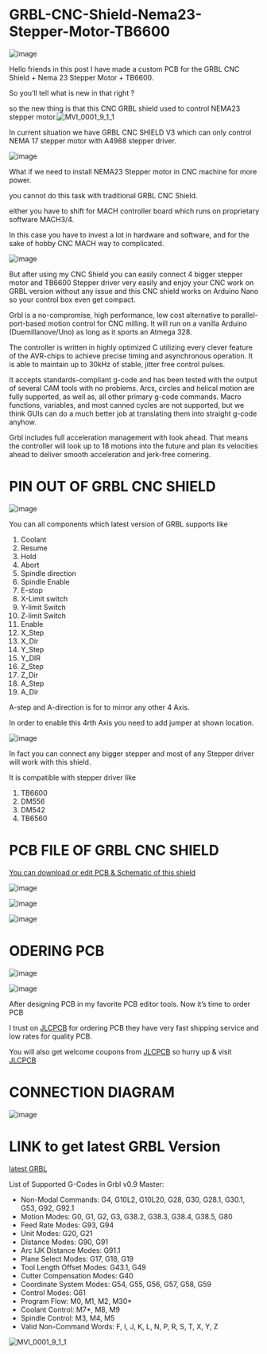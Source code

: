 # GRBL-CNC-Shield-Nema23-Stepper-Motor-TB6600

![image](https://user-images.githubusercontent.com/19898602/185733018-77ae5aa4-1d6d-46ad-ba2c-e7096647ec2c.png)

Hello friends in this post I have made a custom PCB for the GRBL CNC Shield + Nema 23 Stepper Motor + TB6600.

So you’ll tell what is new in that right ? 

so the new thing is that this CNC GRBL shield used to control NEMA23 stepper motor.![MVI_0001_9_1_1](https://user-images.githubusercontent.com/19898602/185733389-2337b1f0-a99f-4d7e-8605-f2c0dad0b3ac.gif)


In current situation we have GRBL CNC SHIELD V3 which can only control NEMA 17 stepper motor with A4988 stepper driver.

![image](https://user-images.githubusercontent.com/19898602/185733031-adce2c58-0212-48bf-91b8-d2c8731a8098.png)


What if we need to install NEMA23 Stepper motor in CNC machine for more power.

you cannot do this task with traditional GRBL CNC Shield. 

either you have to shift for MACH controller board which runs on proprietary software MACH3/4.

In this case you have to invest a lot in hardware and software, and for the sake of hobby CNC MACH way to complicated.

![image](https://user-images.githubusercontent.com/19898602/185733041-329d8516-846b-40e3-a2a0-2732b89fbfee.png)


But after using my CNC Shield you can easily connect 4 bigger stepper motor and TB6600 Stepper driver very easily and enjoy your CNC work on GRBL version without any issue and this CNC shield works on Arduino Nano so your control box even get compact.

Grbl is a no-compromise, high performance, low cost alternative to parallel-port-based motion control for CNC milling. It will run on a vanilla Arduino (Duemillanove/Uno) as long as it sports an Atmega 328.

The controller is written in highly optimized C utilizing every clever feature of the AVR-chips to achieve precise timing and asynchronous operation. It is able to maintain up to 30kHz of stable, jitter free control pulses.

It accepts standards-compliant g-code and has been tested with the output of several CAM tools with no problems. Arcs, circles and helical motion are fully supported, as well as, all other primary g-code commands. Macro functions, variables, and most canned cycles are not supported, but we think GUIs can do a much better job at translating them into straight g-code anyhow.

Grbl includes full acceleration management with look ahead. That means the controller will look up to 18 motions into the future and plan its velocities ahead to deliver smooth acceleration and jerk-free cornering.

# PIN OUT OF GRBL CNC SHIELD

![image](https://user-images.githubusercontent.com/19898602/185733053-a90c3646-8feb-4873-93d3-88efe64aac9c.png)


You can all components which latest version of GRBL supports like

1. Coolant
2. Resume
3. Hold
4. Abort
5. Spindle direction
6. Spindle Enable
7. E-stop
8. X-Limit switch
9. Y-limit Switch
10. Z-limit Switch
11. Enable
12. X_Step
13. X_Dir
14. Y_Step
15. Y_DIR
16. Z_Step
17. Z_Dir
18. A_Step
19. A_Dir

A-step and A-direction is for to mirror any other 4 Axis.

In order to enable this 4rth Axis you need to add jumper at shown location.

![image](https://user-images.githubusercontent.com/19898602/185733078-60cfe74c-aabd-4f78-80a5-2fcaa1343ba7.png)


In fact you can connect any bigger stepper and most of any Stepper driver will work with this shield.

It is compatible with stepper driver like

1. TB6600
2. DM556
3. DM542
4. TB6560

# PCB FILE OF GRBL CNC SHIELD

[You can download or edit PCB & Schematic of this shield](https://oshwlab.com/sharmaz747/nema23-grbl-cnc-shield)

![image](https://user-images.githubusercontent.com/19898602/185733221-2f469b03-4aa5-45f1-bdd8-295ba5bf272b.png)


![image](https://user-images.githubusercontent.com/19898602/185733187-0a66c6e9-4695-4799-9131-274914687379.png)

![image](https://user-images.githubusercontent.com/19898602/185733190-ec66fe73-5b8a-45b1-9e8d-a5c0c1c3f169.png)

# ODERING PCB
![image](https://user-images.githubusercontent.com/19898602/185733487-12458378-a4ed-4996-a844-b92d4f49bde5.png)

![image](https://user-images.githubusercontent.com/19898602/185733492-a5920bae-0027-4a75-ad28-1c2a69f8b4c2.png)


After designing PCB in my favorite PCB editor tools. Now it’s time to order PCB

I trust on [JLCPCB](https://jlcpcb.com/IAT ) for ordering PCB they have very fast shipping service and low rates for quality PCB.

You will also get welcome coupons from [JLCPCB](https://jlcpcb.com/IAT ) so hurry up & visit [JLCPCB](https://jlcpcb.com/IAT )



# CONNECTION DIAGRAM

![image](https://user-images.githubusercontent.com/19898602/185733236-6e9a0e51-edda-4739-b664-f62c0a731b37.png)

# LINK to get latest GRBL Version

[latest GRBL](https://github.com/grbl/grbl)

List of Supported G-Codes in Grbl v0.9 Master:
  - Non-Modal Commands: G4, G10L2, G10L20, G28, G30, G28.1, G30.1, G53, G92, G92.1
  - Motion Modes: G0, G1, G2, G3, G38.2, G38.3, G38.4, G38.5, G80
  - Feed Rate Modes: G93, G94
  - Unit Modes: G20, G21
  - Distance Modes: G90, G91
  - Arc IJK Distance Modes: G91.1
  - Plane Select Modes: G17, G18, G19
  - Tool Length Offset Modes: G43.1, G49
  - Cutter Compensation Modes: G40
  - Coordinate System Modes: G54, G55, G56, G57, G58, G59
  - Control Modes: G61
  - Program Flow: M0, M1, M2, M30*
  - Coolant Control: M7*, M8, M9
  - Spindle Control: M3, M4, M5
  - Valid Non-Command Words: F, I, J, K, L, N, P, R, S, T, X, Y, Z

![MVI_0001_9_1_1](https://user-images.githubusercontent.com/19898602/185733408-dfc774c2-bc56-4d62-b855-5886294c59c3.gif)


